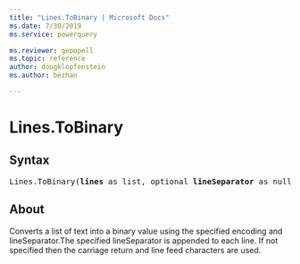 ```yaml
---
title: "Lines.ToBinary | Microsoft Docs"
ms.date: 7/30/2019
ms.service: powerquery

ms.reviewer: gepopell
ms.topic: reference
author: dougklopfenstein
ms.author: bezhan

---
```

# Lines.ToBinary

## Syntax

<pre>
Lines.ToBinary(<b>lines</b> as list, optional <b>lineSeparator</b> as nullable text, optional <b>encoding</b> as nullable number, optional <b>includeByteOrderMark</b> as nullable logical) as binary
</pre>
  
## About  
Converts a list of text into a binary value using the specified encoding and lineSeparator.The specified lineSeparator is appended to each line. If not specified then the carriage return and line feed characters are used.
